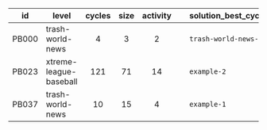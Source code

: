 | id  | level | cycles | size  | activity | &nbsp; | solution_best_cycles | solution_best_size | solution_best_activity |
| --- | ----- | :----: | :---: | :------: | ------ | -------------------- | ------------------ | ---------------------- |
| PB000 | trash-world-news | 4 | 3 | 2 | &nbsp; | `trash-world-news-1` | `trash-world-news-1` | `trash-world-news-1` |
| PB023 | xtreme-league-baseball | 121 | 71 | 14 | &nbsp; | `example-2` | `example-2` | `example-2` |
| PB037 | trash-world-news | 10 | 15 | 4 | &nbsp; | `example-1` | `example-1` | `example-1` |
